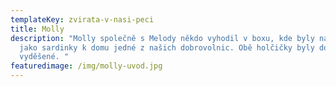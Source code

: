 ```yaml
---
templateKey: zvirata-v-nasi-peci
title: Molly
description: "Molly společně s Melody někdo vyhodil v boxu, kde byly namačkané
  jako sardinky k domu jedné z našich dobrovolnic. Obě holčičky byly dost
  vyděšené. "
featuredimage: /img/molly-uvod.jpg
---
```

